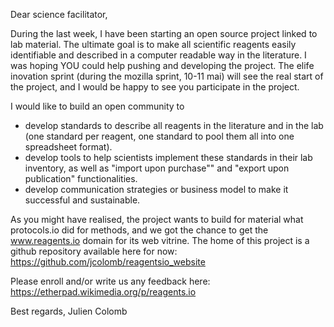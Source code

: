 Dear science facilitator,

During the last week, I have been starting an open source project linked to lab material. The ultimate goal is to make all scientific reagents easily identifiable and described in a computer readable way  in the literature. I was hoping YOU could help pushing and developing the project. The elife inovation sprint (during the mozilla sprint, 10-11 mai) will see the real start of the project, and I would be happy to see you participate in the project.

I would like to build an open community to 

- develop standards to describe all reagents in the literature and in the lab (one standard per reagent, one standard to pool them all into one spreadsheet format).
- develop tools to help scientists implement these standards in their lab inventory, as well as "import upon purchase"" and "export upon publication" functionalities.
- develop communication strategies or business model to make it successful and sustainable.

As you might have realised, the project wants to build for material what protocols.io did for methods, and we got the chance to get the www.reagents.io domain for its web vitrine. The home of this project is a github repository available here for now: https://github.com/jcolomb/reagentsio_website

Please enroll and/or write us any feedback here: https://etherpad.wikimedia.org/p/reagents.io

Best regards,
Julien Colomb
